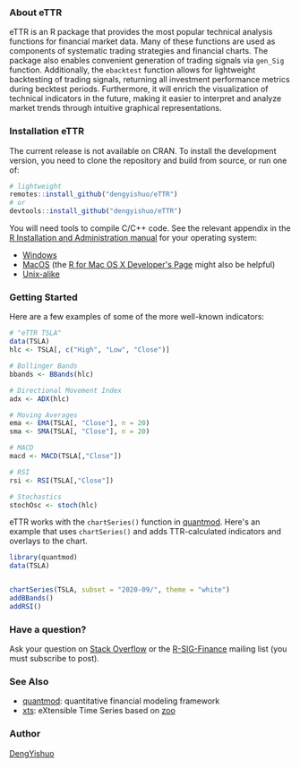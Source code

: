 ### About eTTR

eTTR is an R package that provides the most popular technical analysis functions
for financial market data. Many of these functions are used as components of
systematic trading strategies and financial charts. The package also enables
convenient generation of trading signals via `gen_Sig` function. Additionally,
the `ebacktest` function allows for lightweight backtesting of trading signals,
returning all investment performance metrics during becktest periods.
Furthermore, it will enrich the visualization of technical indicators in the
future, making it easier to interpret and analyze market trends through intuitive
graphical representations.

### Installation eTTR

The current release is not available on CRAN. To install the development version,
you need to clone the repository and build from source, or run one of:

```r
# lightweight
remotes::install_github("dengyishuo/eTTR")
# or
devtools::install_github("dengyishuo/eTTR")
```

You will need tools to compile C/C++ code. See the relevant
appendix in the [R Installation and Administration manual](https://cran.r-project.org/doc/manuals/r-release/R-admin.html)
for your operating system:

- [Windows](https://cran.r-project.org/doc/manuals/r-release/R-admin.html#The-Windows-toolset)
- [MacOS](https://cran.r-project.org/doc/manuals/r-release/R-admin.html#macOS) (the [R for Mac OS X Developer's Page](https://mac.R-project.org/) might also be helpful)
- [Unix-alike](https://cran.r-project.org/doc/manuals/r-release/R-admin.html#Essential-and-useful-other-programs-under-a-Unix_002dalike)

### Getting Started

Here are a few examples of some of the more well-known indicators:

```r
# "eTTR TSLA"
data(TSLA)
hlc <- TSLA[, c("High", "Low", "Close")]

# Bollinger Bands
bbands <- BBands(hlc)

# Directional Movement Index
adx <- ADX(hlc)

# Moving Averages
ema <- EMA(TSLA[, "Close"], n = 20)
sma <- SMA(TSLA[, "Close"], n = 20)

# MACD
macd <- MACD(TSLA[,"Close"])

# RSI
rsi <- RSI(TSLA[,"Close"])

# Stochastics
stochOsc <- stoch(hlc)
```

eTTR works with the `chartSeries()` function in [quantmod](https://github.com/joshuaulrich/quantmod). Here's an example that uses `chartSeries()` and adds TTR-calculated indicators and overlays to the chart.

```r
library(quantmod)
data(TSLA)


chartSeries(TSLA, subset = "2020-09/", theme = "white")
addBBands()
addRSI()
```

### Have a question?

Ask your question on [Stack Overflow](https://stackoverflow.com/questions/tagged/r)
or the [R-SIG-Finance](https://stat.ethz.ch/mailman/listinfo/r-sig-finance)
mailing list (you must subscribe to post).


### See Also

- [quantmod](https://CRAN.R-project.org/package=quantmod): quantitative financial modeling framework
- [xts](https://CRAN.R-project.org/package=xts): eXtensible Time Series based
on [zoo](https://CRAN.R-project.org/package=zoo)

### Author

[DengYishuo](https://gewutang.com/about/)
